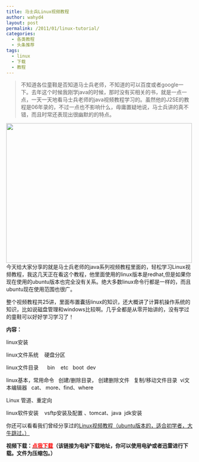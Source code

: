 ```yaml
---
title: 马士兵Linux视频教程
author: wahyd4
layout: post
permalink: /2011/01/linux-tutorial/
categories:
  - 各类教程
  - 头条推荐
tags:
  - linux
  - 下载
  - 教程
---
```

> 不知道各位童鞋是否知道马士兵老师，不知道的可以百度或者google一下。去年这个时候我刚学java的时候，那时没有买相关的书，就是一点一点，一天一天地看马士兵老师的java视频教程学习的。虽然他的J2SE的教程是06年录的，不过一点也不影响什么，毋庸置疑地说，马士兵讲的真不错，而且时常还表现出很幽默的的特点。

[<img class="aligncenter size-full wp-image-1227" title="1-8-2_conew1" src="/images/2011/01/1-8-2_conew1.jpg" alt="" width="500" height="375" />][1]  
今天给大家分享的就是马士兵老师的java系列视频教程里面的，轻松学习Linux视频教程，我这几天正在看这个教程，他里面使用的linux版本是redhat,但是如果你现在使用的ubuntu版本也完全没有关系。绝大多数linux命令行都是一样的，而且ubuntu现在使用范围也很广。

整个视频教程共25讲，里面布置囊括linux的知识，还大概讲了计算机操作系统的知识，比如说磁盘管理和windows比较啊。几乎全都是从零开始讲的，没有学过的童鞋可以好好学习学习了！

**内容：**

linux安装

linux文件系统    硬盘分区

linux文件目录      bin    etc   boot  dev

linux基本，常用命令   创建/删除目录， 创建删除文件   复制/移动文件目录  vi文本编辑器   cat、 more、find、where

Linux 管道、重定向

linux软件安装    vsftp安装及配置 、tomcat、java  jdk安装

你还可以看看我们曾经分享过的<a href="http://www.junv.info/986.html" target="_blank">Linux视频教程（ubuntu版本的，适合初学者，大牛跳过。）</a>

**视频下载：<a href="ed2k://|file|%E5%B0%9A%E5%AD%A6%E5%A0%82%E7%A7%91%E6%8A%80_%E9%A9%AC%E5%A3%AB%E5%85%B5_%E8%BD%BB%E6%9D%BE%E6%84%89%E5%BF%ABLINUX%E8%A7%86%E9%A2%91%E6%95%99%E7%A8%8B.rar|362769488|7f159cbb6f20f3dc07915c1dfb798f07|h=rynubfbi5uh2gr5ec5mvzot6eeleh4ca|/" target="_blank"><span style="color: #ff0000;">点我下载</span></a>（该链接为电驴下载地址，你可以使用电驴或者迅雷进行下载。文件为压缩包。）**

 [1]: /images/2011/01/1-8-2_conew1.jpg